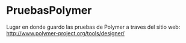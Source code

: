 PruebasPolymer
==============

Lugar en donde guardo las pruebas de Polymer a traves del sitio web: http://www.polymer-project.org/tools/designer/
